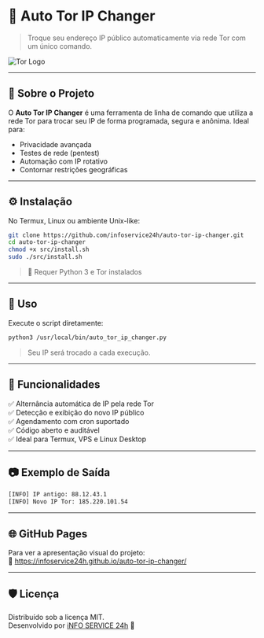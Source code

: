 # 🧅 Auto Tor IP Changer

> Troque seu endereço IP público automaticamente via rede Tor com um único comando.

![Tor Logo](https://upload.wikimedia.org/wikipedia/commons/3/38/Tor-logo-2011-flat.svg)

---

## 🚀 Sobre o Projeto

O **Auto Tor IP Changer** é uma ferramenta de linha de comando que utiliza a rede Tor para trocar seu IP de forma programada, segura e anônima. Ideal para:

- Privacidade avançada
- Testes de rede (pentest)
- Automação com IP rotativo
- Contornar restrições geográficas

---

## ⚙️ Instalação

No Termux, Linux ou ambiente Unix-like:

```bash
git clone https://github.com/infoservice24h/auto-tor-ip-changer.git
cd auto-tor-ip-changer
chmod +x src/install.sh
sudo ./src/install.sh
```

> 📝 Requer Python 3 e Tor instalados

---

## 🧪 Uso

Execute o script diretamente:

```bash
python3 /usr/local/bin/auto_tor_ip_changer.py
```

> Seu IP será trocado a cada execução.

---

## 🔧 Funcionalidades

✅ Alternância automática de IP pela rede Tor  
✅ Detecção e exibição do novo IP público  
✅ Agendamento com cron suportado  
✅ Código aberto e auditável  
✅ Ideal para Termux, VPS e Linux Desktop

---

## 📷 Exemplo de Saída

```bash
[INFO] IP antigo: 88.12.43.1
[INFO] Novo IP Tor: 185.220.101.54
```

---

## 🌐 GitHub Pages

Para ver a apresentação visual do projeto:  
📄 https://infoservice24h.github.io/auto-tor-ip-changer/

---

## 🛡️ Licença

Distribuído sob a licença MIT.  
Desenvolvido por [iNFO SERVICE 24h](https://github.com/infoservice24h) 🧠
